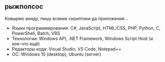 ## рыжполсос

Ковыряю винду, пишу всякие скриптики да приложения...

- Языки программирования: C#, JavaScript, HTML/CSS, PHP, Python, C, PowerShell, Batch, VBS
- Технологии: Windows API, .NET Framework, Windows Script Host (и кое-что ещё)
- Редакторы кода: Visual Studio, VS Code, Notepad++
- ОС: Windows 10 (desktop), Ubuntu (server)

